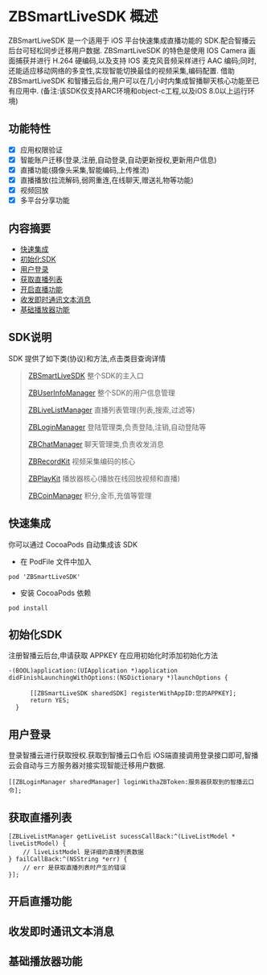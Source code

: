# ZBSmartLiveSDK 概述

ZBSmartLiveSDK 是一个适用于 iOS 平台快速集成直播功能的 SDK.配合智播云后台可轻松同步迁移用户数据.
ZBSmartLiveSDK 的特色是使用 IOS Camera 画面捕获并进行 H.264 硬编码,以及支持 IOS 麦克风音频采样进行 AAC 编码;同时,还能适应移动网络的多变性,实现智能切换最佳的视频采集,编码配置.
借助 ZBSmartLiveSDK 和智播云后台,用户可以在几小时内集成智播聊天核心功能至已有应用中.
(备注:该SDK仅支持ARC环境和object-c工程,以及iOS 8.0以上运行环境)

## 功能特性

- [x]  应用权限验证
- [x]  智能账户迁移(登录,注册,自动登录,自动更新授权,更新用户信息)
- [x]  直播功能(摄像头采集,智能编码,上传推流)
- [x]  直播播放(拉流解码,弱网重连,在线聊天,赠送礼物等功能)
- [x]  视频回放
- [x]  多平台分享功能

## 内容摘要

- [快速集成](##快速集成)
- [初始化SDK](##初始化SDK)
- [用户登录](##用户登录)
- [获取直播列表](##获取直播列表)
- [开启直播功能](##开启直播功能)
- [收发即时通讯文本消息](##收发即时通讯文本消息)
- [基础播放器功能](##基础播放器功能)

## SDK说明

SDK 提供了如下类(协议)和方法,点击类目查询详情

> [ZBSmartLiveSDK]() 整个SDK的主入口
> 
> [ZBUserInfoManager]() 整个SDK的用户信息管理
> 
> [ZBLiveListManager]() 直播列表管理(列表,搜索,过滤等)
> 
> [ZBLoginManager]() 登陆管理类,负责登陆,注销,自动登陆等
> 
> [ZBChatManager]() 聊天管理类,负责收发消息
> 
> [ZBRecordKit]() 视频采集编码的核心
> 
> [ZBPlayKit]() 播放器核心(播放在线回放视频和直播)
> 
> [ZBCoinManager]() 积分,金币,充值等管理

## 快速集成
你可以通过 CocoaPods 自动集成该 SDK 

- 在 PodFile 文件中加入

```shell
pod 'ZBSmartLiveSDK'
```

- 安装 CocoaPods 依赖

```shell
pod install
```

## 初始化SDK

注册智播云后台,申请获取 APPKEY 在应用初始化时添加初始化方法

```objc
-(BOOL)application:(UIApplication *)application didFinishLaunchingWithOptions:(NSDictionary *)launchOptions {

      [[ZBSmartLiveSDK sharedSDK] registerWithAppID:您的APPKEY];
      return YES;
  }
```

## 用户登录

登录智播云进行获取授权.获取到智播云口令后
iOS端直接调用登录接口即可,智播云会自动与三方服务器对接实现智能迁移用户数据.

```objc
[[ZBLoginManager sharedManager] loginWithaZBToken:服务器获取到的智播云口令];
```


## 获取直播列表

```objc
[ZBLiveListManager getLiveList sucessCallBack:^(LiveListModel * liveListModel) {
	// liveListModel 是详细的直播列表数据
} failCallBack:^(NSString *err) {
	// err 是获取直播列表时产生的错误
}];
```

## 开启直播功能


## 收发即时通讯文本消息

## 基础播放器功能













